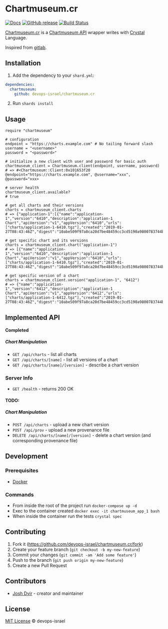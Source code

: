 # Chartmuseum.cr

[![Docs](https://img.shields.io/badge/docs-available-brightgreen.svg)](https://devops-israel.github.io/chartmuseum.cr/)
[![GitHub release](https://img.shields.io/github/release/devops-israel/chartmuseum.cr.svg)](https://github.com/devops-israel/chartmuseum.cr/releases)
[![Build Status](https://travis-ci.org/devops-israel/chartmuseum.cr.svg?branch=master)](https://travis-ci.org/devops-israel/chartmuseum.cr)


[Chartmuseum.cr](https://github.com/devops-israel/chartmuseum.cr) is a [Chartmuseum API](https://chartmuseum.com/) wrapper writes with [Crystal](http://crystal-lang.org/) Language.

Inspired from [gitlab](https://github.com/icyleaf/gitlab.cr).

## Installation

1. Add the dependency to your `shard.yml`:

```yaml
dependencies:
  chartmuseum:
    github: devops-israel/chartmuseum.cr
```

2. Run `shards install`

## Usage

```crystal
require "chartmuseum"

# configuration
endpoint = "https://charts.example.com" # No tailing forward slash
username = "<username>"
password = "<password>"

# initialize a new client with user and password for basic auth
chartmuseum_client = Chartmuseum.client(endpoint, username, password)
# => #<Chartmuseum::Client:0x101653f20 @endpoint="https://charts.example.com", @username="xxx", @password="xxx>

# server health
chartmuseum_client.available?
# true

# get all charts and their versions
charts = chartmuseum_client.charts
# => {"application-1":[{"name":"application-1","version":"6410","description":"application-1 Chart","apiVersion":"v1","appVersion":"6410","urls":["charts/application-1-6410.tgz"],"created":"2019-01-27T08:43:46Z","digest":"10abe509f97a8ca20d7be48459cc3cd5190a9800783744b751cb98e98263ed09"},...]}

# get specific chart and its versions
charts = chartmuseum_client.chart("application-1")
# => [{"name":"application-1","version":"6410","description":"application-1 Chart","apiVersion":"v1","appVersion":"6410","urls":["charts/application-1-6410.tgz"],"created":"2019-01-27T08:43:46Z","digest":"10abe509f97a8ca20d7be48459cc3cd5190a9800783744b751cb98e98263ed09"},...]

# get specific version of a chart
charts = chartmuseum_client.version("application-1", "6412")
# => {"name":"application-1","version":"6412","description":"application-1 Chart","apiVersion":"v1","appVersion":"6412","urls":["charts/application-1-6412.tgz"],"created":"2019-01-27T08:43:46Z","digest":"10abe509f97a8ca20d7be48459cc3cd5190a9800783744b751cb98e98263ed09"}
```

## Implemented API

#### Completed

##### Chart Manipulation
- `GET /api/charts` - list all charts
- `GET /api/charts/[name]` - list all versions of a chart
- `GET /api/charts/[name]/[version]` - describe a chart version

### Server Info
- `GET /health` - returns 200 OK

#### TODO:

##### Chart Manipulation
- `POST /api/charts` - upload a new chart version
- `POST /api/prov` - upload a new provenance file
- `DELETE /api/charts/[name]/[version]` - delete a chart version (and corresponding provenance file)

## Development

### Prerequisites

* [Docker](https://www.docker.com/products/docker-desktop)

### Commands

* From inside the root of the project run `docker-compose up -d`
* Exec to the container created `docker exec -it chartmuseum_app_1 bash`
* When inside the container run the tests `crystal spec`

## Contributing

1. Fork it (https://github.com/devops-israel/chartmuseum.cr/fork)
2. Create your feature branch (`git checkout -b my-new-feature`)
3. Commit your changes (`git commit -am 'Add some feature'`)
4. Push to the branch (`git push origin my-new-feature`)
5. Create a new Pull Request

## Contributors

- [Josh Dvir](https://github.com/devops-israel) - creator and maintainer

## License

[MIT License](https://github.com/devops-israel/chartmuseum.cr/blob/master/LICENSE) © devops-israel